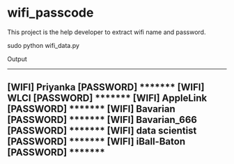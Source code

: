 # wifi_passcode

This project is the help developer to extract wifi name and password. 

sudo python wifi_data.py

Output

--------------------------------------
[WIFI] Priyanka [PASSWORD] *******
[WIFI] WLCI [PASSWORD] ******* 
[WIFI] AppleLink [PASSWORD] *******
[WIFI] Bavarian [PASSWORD] ******* 
[WIFI] Bavarian_666 [PASSWORD] ******* 
[WIFI] data scientist  [PASSWORD] ******* 
[WIFI] iBall-Baton [PASSWORD] ******* 
--------------------------------------

